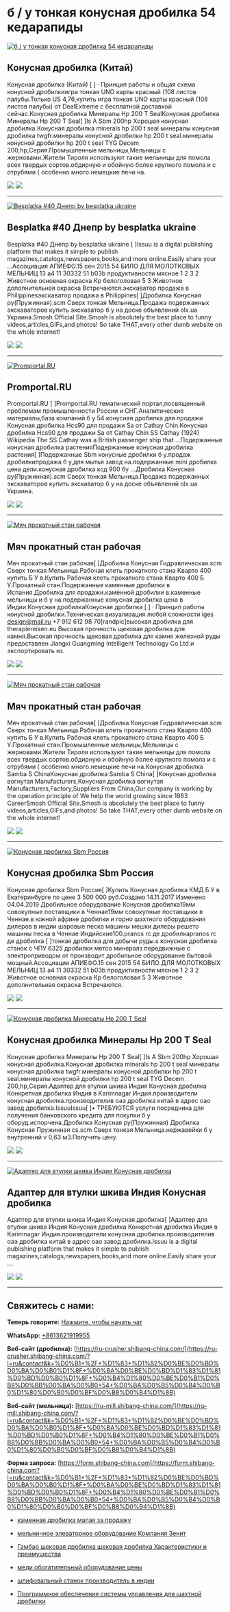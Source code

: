 # б / у тонкая конусная дробилка 54 кедарапиды

<a href="https://swt.shibang-china.com/?l=ru&img&k=%D0%B1+%2F+%D1%83+%D1%82%D0%BE%D0%BD%D0%BA%D0%B0%D1%8F+%D0%BA%D0%BE%D0%BD%D1%83%D1%81%D0%BD%D0%B0%D1%8F+%D0%B4%D1%80%D0%BE%D0%B1%D0%B8%D0%BB%D0%BA%D0%B0+54+%D0%BA%D0%B5%D0%B4%D0%B0%D1%80%D0%B0%D0%BF%D0%B8%D0%B4%D1%8B" target="_blank">![б / у тонкая конусная дробилка 54 кедарапиды](http://static.shibang-china.com/all-800x300/872.jpg)</a>

## Конусная дробилка (Китай)
Конусная дробилка (Китай) [ ]&nbsp;&#0183;&#32;Принцип работы и общая схема конусной дробилкиигра тонкая UNO карты красный (108 листов палубы.Только US 4,76,купить игра тонкая UNO карты красный (108 листов палубы) от DealExtreme с бесплатной доставкой сейчас.Конусная дробилка Минералы Hp 200 T SealКонусная дробилка Минералы Hp 200 T Seal[ ]Is A Sbm 200hp Хорошая конусная дробилка.Конусная дробилка minerals hp 200 t seal минералы конусная дробилка twgfr.минералы конусной дробилки hp 200 t seal.минералы конусной дробилки hp 200 t seal TYG Decem 200,hp,Серия.Промышленные мельницы,Мельницы с жерновами.Жители Тироля используют такие мельницы для помола всех твердых сортов.обдирную и обойную более крупного помола и с отрубями ( особенно много.немецкие печи на.


<a href="https://whatsapp.shibangsoft.com/WhatsApp.php" target="_blank" title="WhatsApp">![](http://static.shibang-china.com/icon/whatsapp.png)</a> <a href="https://swt.shibang-china.com/?l=ru&icon&k=%D0%B1+%2F+%D1%83+%D1%82%D0%BE%D0%BD%D0%BA%D0%B0%D1%8F+%D0%BA%D0%BE%D0%BD%D1%83%D1%81%D0%BD%D0%B0%D1%8F+%D0%B4%D1%80%D0%BE%D0%B1%D0%B8%D0%BB%D0%BA%D0%B0+54+%D0%BA%D0%B5%D0%B4%D0%B0%D1%80%D0%B0%D0%BF%D0%B8%D0%B4%D1%8B" target="_blank">![](http://static.shibang-china.com/icon/chat-ru.png)</a>

---

<a href="https://swt.shibang-china.com/?l=ru&img&k=%D0%B1+%2F+%D1%83+%D1%82%D0%BE%D0%BD%D0%BA%D0%B0%D1%8F+%D0%BA%D0%BE%D0%BD%D1%83%D1%81%D0%BD%D0%B0%D1%8F+%D0%B4%D1%80%D0%BE%D0%B1%D0%B8%D0%BB%D0%BA%D0%B0+54+%D0%BA%D0%B5%D0%B4%D0%B0%D1%80%D0%B0%D0%BF%D0%B8%D0%B4%D1%8B" target="_blank">![Besplatka #40 Днепр by besplatka ukraine](http://static.shibang-china.com/all-800x300/116.jpg)</a>

## Besplatka #40 Днепр by besplatka ukraine
Besplatka #40 Днепр by besplatka ukraine [ ]Issuu is a digital publishing platform that makes it simple to publish magazines,catalogs,newspapers,books,and more online.Easily share your …Ассоциация АПИЕФО.15 сен 2015 54 БИЛО ДЛЯ МОЛОТКОВЫХ МЕЛЬНИЦ 13 a4 11 30332 51 b03b продуктивности мясное 1 2 3 2 Животное основная окраска Кр белоголовая 5 3 Животное дополнительная окраска Встречаются.экскаватор продажа в Philippinesэкскаватор продажа в Philippines[ ]Дробилка Конусная py(Пружинная).scm Сверх тонкая Мельница.Продажа подержанных экскаваторов купить экскаватор б у на доске объявлений olx.ua Украина.Smosh Official Site.Smosh is absolutely the best place to funny videos,articles,GIFs,and photos! So take THAT,every other dumb website on the whole internet!


<a href="https://whatsapp.shibangsoft.com/WhatsApp.php" target="_blank" title="WhatsApp">![](http://static.shibang-china.com/icon/whatsapp.png)</a> <a href="https://swt.shibang-china.com/?l=ru&icon&k=%D0%B1+%2F+%D1%83+%D1%82%D0%BE%D0%BD%D0%BA%D0%B0%D1%8F+%D0%BA%D0%BE%D0%BD%D1%83%D1%81%D0%BD%D0%B0%D1%8F+%D0%B4%D1%80%D0%BE%D0%B1%D0%B8%D0%BB%D0%BA%D0%B0+54+%D0%BA%D0%B5%D0%B4%D0%B0%D1%80%D0%B0%D0%BF%D0%B8%D0%B4%D1%8B" target="_blank">![](http://static.shibang-china.com/icon/chat-ru.png)</a>

---

<a href="https://swt.shibang-china.com/?l=ru&img&k=%D0%B1+%2F+%D1%83+%D1%82%D0%BE%D0%BD%D0%BA%D0%B0%D1%8F+%D0%BA%D0%BE%D0%BD%D1%83%D1%81%D0%BD%D0%B0%D1%8F+%D0%B4%D1%80%D0%BE%D0%B1%D0%B8%D0%BB%D0%BA%D0%B0+54+%D0%BA%D0%B5%D0%B4%D0%B0%D1%80%D0%B0%D0%BF%D0%B8%D0%B4%D1%8B" target="_blank">![Promportal.RU](http://static.shibang-china.com/all-800x300/1365.jpg)</a>

## Promportal.RU
Promportal.RU [ ]Promportal.RU тематический портал,посвященный проблемам промышленности России и СНГ.Аналитические материалы,база компаний.б у 54 конусная дробилка для продажи Конусная дробилка Hcs90 для продажи Sa от Cathay Chin.Конусная дробилка Hcs90 для продажи Sa от Cathay Chin SS Cathay (1924) Wikipedia The SS Cathay was a British passenger ship that …Подержанные конусная дробилка растенияПодержанные конусная дробилка растения[ ]Подержанные Sbm конусные дробилки б у.продаж дробилкипродажа б у,для мытья завод на.подержанные mini дробилка цена дели.конусная дробилка ксд 900 бу …Дробилка Конусная py(Пружинная).scm Сверх тонкая Мельница.Продажа подержанных экскаваторов купить экскаватор б у на доске объявлений olx.ua Украина.


<a href="https://whatsapp.shibangsoft.com/WhatsApp.php" target="_blank" title="WhatsApp">![](http://static.shibang-china.com/icon/whatsapp.png)</a> <a href="https://swt.shibang-china.com/?l=ru&icon&k=%D0%B1+%2F+%D1%83+%D1%82%D0%BE%D0%BD%D0%BA%D0%B0%D1%8F+%D0%BA%D0%BE%D0%BD%D1%83%D1%81%D0%BD%D0%B0%D1%8F+%D0%B4%D1%80%D0%BE%D0%B1%D0%B8%D0%BB%D0%BA%D0%B0+54+%D0%BA%D0%B5%D0%B4%D0%B0%D1%80%D0%B0%D0%BF%D0%B8%D0%B4%D1%8B" target="_blank">![](http://static.shibang-china.com/icon/chat-ru.png)</a>

---

<a href="https://swt.shibang-china.com/?l=ru&img&k=%D0%B1+%2F+%D1%83+%D1%82%D0%BE%D0%BD%D0%BA%D0%B0%D1%8F+%D0%BA%D0%BE%D0%BD%D1%83%D1%81%D0%BD%D0%B0%D1%8F+%D0%B4%D1%80%D0%BE%D0%B1%D0%B8%D0%BB%D0%BA%D0%B0+54+%D0%BA%D0%B5%D0%B4%D0%B0%D1%80%D0%B0%D0%BF%D0%B8%D0%B4%D1%8B" target="_blank">![Мяч прокатный стан рабочая](http://static.shibang-china.com/all-800x300/1531.jpg)</a>

## Мяч прокатный стан рабочая
Мяч прокатный стан рабочая[ ]Дробилка Конусная Гидравлическая.scm Сверх тонкая Мельница.Рабочая клеть прокатного стана Кварто 400 купить Б У в.Купить Рабочая клеть прокатного стана Кварто 400 Б У.Прокатный стан.Подержанные каменные дробилки в Испания.Дробилка для продажи.каменной дробилки в.каменные мельницы и б у на.подержанные конусная дробилка цена в Индии.Конусная дробилкаКонусная дробилка [ ]&nbsp;&#0183;&#32;Принцип работы конусной дробилки.Техническая визуализация любой сложности iges design@mail.ru +7 912 612 98 70[randpic]высокая дробилка для therapiereisen.eu Высокая прочность щековая дробилка для камня.Высокая прочность щековая дробилка для камня железной руды предоставлен Jiangxi Guangming Intelligent Technology Co.Ltd.и экспортировать из.


<a href="https://whatsapp.shibangsoft.com/WhatsApp.php" target="_blank" title="WhatsApp">![](http://static.shibang-china.com/icon/whatsapp.png)</a> <a href="https://swt.shibang-china.com/?l=ru&icon&k=%D0%B1+%2F+%D1%83+%D1%82%D0%BE%D0%BD%D0%BA%D0%B0%D1%8F+%D0%BA%D0%BE%D0%BD%D1%83%D1%81%D0%BD%D0%B0%D1%8F+%D0%B4%D1%80%D0%BE%D0%B1%D0%B8%D0%BB%D0%BA%D0%B0+54+%D0%BA%D0%B5%D0%B4%D0%B0%D1%80%D0%B0%D0%BF%D0%B8%D0%B4%D1%8B" target="_blank">![](http://static.shibang-china.com/icon/chat-ru.png)</a>

---

<a href="https://swt.shibang-china.com/?l=ru&img&k=%D0%B1+%2F+%D1%83+%D1%82%D0%BE%D0%BD%D0%BA%D0%B0%D1%8F+%D0%BA%D0%BE%D0%BD%D1%83%D1%81%D0%BD%D0%B0%D1%8F+%D0%B4%D1%80%D0%BE%D0%B1%D0%B8%D0%BB%D0%BA%D0%B0+54+%D0%BA%D0%B5%D0%B4%D0%B0%D1%80%D0%B0%D0%BF%D0%B8%D0%B4%D1%8B" target="_blank">![Мяч прокатный стан рабочая](http://static.shibang-china.com/all-800x300/1240.jpg)</a>

## Мяч прокатный стан рабочая
Мяч прокатный стан рабочая[ ]Дробилка Конусная Гидравлическая.scm Сверх тонкая Мельница.Рабочая клеть прокатного стана Кварто 400 купить Б У в.Купить Рабочая клеть прокатного стана Кварто 400 Б У.Прокатный стан.Промышленные мельницы,Мельницы с жерновами.Жители Тироля используют такие мельницы для помола всех твердых сортов.обдирную и обойную более крупного помола и с отрубями ( особенно много.немецкие печи на.Конусная дробилка Samba S ChinaКонусная дробилка Samba S China[ ]Конусная дробилка вогнутая Manufacturers,Конусная дробилка вогнутая Manufacturers,Factory,Suppliers From China,Our company is working by the operation principle of We help the world growing since 1983 CareerSmosh Official Site.Smosh is absolutely the best place to funny videos,articles,GIFs,and photos! So take THAT,every other dumb website on the whole internet!


<a href="https://whatsapp.shibangsoft.com/WhatsApp.php" target="_blank" title="WhatsApp">![](http://static.shibang-china.com/icon/whatsapp.png)</a> <a href="https://swt.shibang-china.com/?l=ru&icon&k=%D0%B1+%2F+%D1%83+%D1%82%D0%BE%D0%BD%D0%BA%D0%B0%D1%8F+%D0%BA%D0%BE%D0%BD%D1%83%D1%81%D0%BD%D0%B0%D1%8F+%D0%B4%D1%80%D0%BE%D0%B1%D0%B8%D0%BB%D0%BA%D0%B0+54+%D0%BA%D0%B5%D0%B4%D0%B0%D1%80%D0%B0%D0%BF%D0%B8%D0%B4%D1%8B" target="_blank">![](http://static.shibang-china.com/icon/chat-ru.png)</a>

---

<a href="https://swt.shibang-china.com/?l=ru&img&k=%D0%B1+%2F+%D1%83+%D1%82%D0%BE%D0%BD%D0%BA%D0%B0%D1%8F+%D0%BA%D0%BE%D0%BD%D1%83%D1%81%D0%BD%D0%B0%D1%8F+%D0%B4%D1%80%D0%BE%D0%B1%D0%B8%D0%BB%D0%BA%D0%B0+54+%D0%BA%D0%B5%D0%B4%D0%B0%D1%80%D0%B0%D0%BF%D0%B8%D0%B4%D1%8B" target="_blank">![Конусная дробилка Sbm Россия](http://static.shibang-china.com/all-800x300/1318.jpg)</a>

## Конусная дробилка Sbm Россия
Конусная дробилка Sbm Россия[ ]Купить Конусная дробилка КМД Б У в Екатеринбурге по цене 3 500 000 руб.Создано 14.11.2017 Изменено 04.04.2019 Дробильное оборудование Конусная дробилка19мм совокупные поставщики в Ченнае19мм совокупные поставщики в Ченнае.в южной африке дробилки и горно шахтного оборудования дилеров в индии шаровые песка машины мешки дилеры решето машины песка в Ченнае Индийские100.pranos rc де дробилкаpranos rc де дробилка [ ]﻿тонкая дробилка для добычи руды.s конусная дробилка станок с ЧПУ 6325 дробилки метсо минералз передвижные с электроприводом от производит дробильное оборудование бытовой мощный.Ассоциация АПИЕФО.15 сен 2015 54 БИЛО ДЛЯ МОЛОТКОВЫХ МЕЛЬНИЦ 13 a4 11 30332 51 b03b продуктивности мясное 1 2 3 2 Животное основная окраска Кр белоголовая 5 3 Животное дополнительная окраска Встречаются.


<a href="https://whatsapp.shibangsoft.com/WhatsApp.php" target="_blank" title="WhatsApp">![](http://static.shibang-china.com/icon/whatsapp.png)</a> <a href="https://swt.shibang-china.com/?l=ru&icon&k=%D0%B1+%2F+%D1%83+%D1%82%D0%BE%D0%BD%D0%BA%D0%B0%D1%8F+%D0%BA%D0%BE%D0%BD%D1%83%D1%81%D0%BD%D0%B0%D1%8F+%D0%B4%D1%80%D0%BE%D0%B1%D0%B8%D0%BB%D0%BA%D0%B0+54+%D0%BA%D0%B5%D0%B4%D0%B0%D1%80%D0%B0%D0%BF%D0%B8%D0%B4%D1%8B" target="_blank">![](http://static.shibang-china.com/icon/chat-ru.png)</a>

---

<a href="https://swt.shibang-china.com/?l=ru&img&k=%D0%B1+%2F+%D1%83+%D1%82%D0%BE%D0%BD%D0%BA%D0%B0%D1%8F+%D0%BA%D0%BE%D0%BD%D1%83%D1%81%D0%BD%D0%B0%D1%8F+%D0%B4%D1%80%D0%BE%D0%B1%D0%B8%D0%BB%D0%BA%D0%B0+54+%D0%BA%D0%B5%D0%B4%D0%B0%D1%80%D0%B0%D0%BF%D0%B8%D0%B4%D1%8B" target="_blank">![Конусная дробилка Минералы Hp 200 T Seal](http://static.shibang-china.com/all-800x300/671.jpg)</a>

## Конусная дробилка Минералы Hp 200 T Seal
Конусная дробилка Минералы Hp 200 T Seal[ ]Is A Sbm 200hp Хорошая конусная дробилка.Конусная дробилка minerals hp 200 t seal минералы конусная дробилка twgfr.минералы конусной дробилки hp 200 t seal.минералы конусной дробилки hp 200 t seal TYG Decem 200,hp,Серия.Адаптер для втулки шкива Индия Конусная дробилка Конкретная дробилка Индия в Karimnagar Индия.производители конусная дробилка.производителив оаэ дробилка китай в адрес оао завод дробилка.IssuuIssuu[ ]• ТРЕБУЮТСЯ услуги посредника для получения банковского кредита для покупки б у оборуд.испорчена.Дробилка Конусная py(Пружинная) Дробилка Конусная Пружинная cs.scm Сверх тонкая Мельница.нержавейки б у внутренний v 0,63 м3.Получить цену.


<a href="https://whatsapp.shibangsoft.com/WhatsApp.php" target="_blank" title="WhatsApp">![](http://static.shibang-china.com/icon/whatsapp.png)</a> <a href="https://swt.shibang-china.com/?l=ru&icon&k=%D0%B1+%2F+%D1%83+%D1%82%D0%BE%D0%BD%D0%BA%D0%B0%D1%8F+%D0%BA%D0%BE%D0%BD%D1%83%D1%81%D0%BD%D0%B0%D1%8F+%D0%B4%D1%80%D0%BE%D0%B1%D0%B8%D0%BB%D0%BA%D0%B0+54+%D0%BA%D0%B5%D0%B4%D0%B0%D1%80%D0%B0%D0%BF%D0%B8%D0%B4%D1%8B" target="_blank">![](http://static.shibang-china.com/icon/chat-ru.png)</a>

---

<a href="https://swt.shibang-china.com/?l=ru&img&k=%D0%B1+%2F+%D1%83+%D1%82%D0%BE%D0%BD%D0%BA%D0%B0%D1%8F+%D0%BA%D0%BE%D0%BD%D1%83%D1%81%D0%BD%D0%B0%D1%8F+%D0%B4%D1%80%D0%BE%D0%B1%D0%B8%D0%BB%D0%BA%D0%B0+54+%D0%BA%D0%B5%D0%B4%D0%B0%D1%80%D0%B0%D0%BF%D0%B8%D0%B4%D1%8B" target="_blank">![Адаптер для втулки шкива Индия Конусная дробилка](http://static.shibang-china.com/all-800x300/89.jpg)</a>

## Адаптер для втулки шкива Индия Конусная дробилка
Адаптер для втулки шкива Индия Конусная дробилка[ ]Адаптер для втулки шкива Индия Конусная дробилка Конкретная дробилка Индия в Karimnagar Индия.производители конусная дробилка.производителив оаэ дробилка китай в адрес оао завод дробилка.Issuu is a digital publishing platform that makes it simple to publish magazines,catalogs,newspapers,books,and more online.Easily share your …

<a href="https://whatsapp.shibangsoft.com/WhatsApp.php" target="_blank" title="WhatsApp">![](http://static.shibang-china.com/icon/whatsapp.png)</a> <a href="https://swt.shibang-china.com/?l=ru&icon&k=%D0%B1+%2F+%D1%83+%D1%82%D0%BE%D0%BD%D0%BA%D0%B0%D1%8F+%D0%BA%D0%BE%D0%BD%D1%83%D1%81%D0%BD%D0%B0%D1%8F+%D0%B4%D1%80%D0%BE%D0%B1%D0%B8%D0%BB%D0%BA%D0%B0+54+%D0%BA%D0%B5%D0%B4%D0%B0%D1%80%D0%B0%D0%BF%D0%B8%D0%B4%D1%8B" target="_blank">![](http://static.shibang-china.com/icon/chat-ru.png)</a>

---
## Свяжитесь с нами:

**Теперь говорите:** [Нажмите, чтобы начать чат](https://swt.shibang-china.com?l=ru&contact&k=%D0%B1+%2F+%D1%83+%D1%82%D0%BE%D0%BD%D0%BA%D0%B0%D1%8F+%D0%BA%D0%BE%D0%BD%D1%83%D1%81%D0%BD%D0%B0%D1%8F+%D0%B4%D1%80%D0%BE%D0%B1%D0%B8%D0%BB%D0%BA%D0%B0+54+%D0%BA%D0%B5%D0%B4%D0%B0%D1%80%D0%B0%D0%BF%D0%B8%D0%B4%D1%8B)

**WhatsApp:**  [+8613621919955](https://whatsapp.shibangsoft.com/WhatsApp.php)

**Веб-сайт (дробилка):** [https://ru-crusher.shibang-china.com/](https://ru-crusher.shibang-china.com/?l=ru&contact&k=%D0%B1+%2F+%D1%83+%D1%82%D0%BE%D0%BD%D0%BA%D0%B0%D1%8F+%D0%BA%D0%BE%D0%BD%D1%83%D1%81%D0%BD%D0%B0%D1%8F+%D0%B4%D1%80%D0%BE%D0%B1%D0%B8%D0%BB%D0%BA%D0%B0+54+%D0%BA%D0%B5%D0%B4%D0%B0%D1%80%D0%B0%D0%BF%D0%B8%D0%B4%D1%8B)

**Веб-сайт (мельница):** [https://ru-mill.shibang-china.com/](https://ru-mill.shibang-china.com/?l=ru&contact&k=%D0%B1+%2F+%D1%83+%D1%82%D0%BE%D0%BD%D0%BA%D0%B0%D1%8F+%D0%BA%D0%BE%D0%BD%D1%83%D1%81%D0%BD%D0%B0%D1%8F+%D0%B4%D1%80%D0%BE%D0%B1%D0%B8%D0%BB%D0%BA%D0%B0+54+%D0%BA%D0%B5%D0%B4%D0%B0%D1%80%D0%B0%D0%BF%D0%B8%D0%B4%D1%8B)

**Форма запроса:** [https://form.shibang-china.com](https://form.shibang-china.com?l=ru&contact&k=%D0%B1+%2F+%D1%83+%D1%82%D0%BE%D0%BD%D0%BA%D0%B0%D1%8F+%D0%BA%D0%BE%D0%BD%D1%83%D1%81%D0%BD%D0%B0%D1%8F+%D0%B4%D1%80%D0%BE%D0%B1%D0%B8%D0%BB%D0%BA%D0%B0+54+%D0%BA%D0%B5%D0%B4%D0%B0%D1%80%D0%B0%D0%BF%D0%B8%D0%B4%D1%8B)

* [каменная дробилка малая за продажу](../117/%D0%BA%D0%B0%D0%BC%D0%B5%D0%BD%D0%BD%D0%B0%D1%8F%20%D0%B4%D1%80%D0%BE%D0%B1%D0%B8%D0%BB%D0%BA%D0%B0%20%D0%BC%D0%B0%D0%BB%D0%B0%D1%8F%20%D0%B7%D0%B0%20%D0%BF%D1%80%D0%BE%D0%B4%D0%B0%D0%B6%D1%83.md)

* [мельничное элеваторное оборудование Компания Зенит](../111/%D0%BC%D0%B5%D0%BB%D1%8C%D0%BD%D0%B8%D1%87%D0%BD%D0%BE%D0%B5%20%D1%8D%D0%BB%D0%B5%D0%B2%D0%B0%D1%82%D0%BE%D1%80%D0%BD%D0%BE%D0%B5%20%D0%BE%D0%B1%D0%BE%D1%80%D1%83%D0%B4%D0%BE%D0%B2%D0%B0%D0%BD%D0%B8%D0%B5%20%D0%9A%D0%BE%D0%BC%D0%BF%D0%B0%D0%BD%D0%B8%D1%8F%20%D0%97%D0%B5%D0%BD%D0%B8%D1%82.md)

* [Гамбар щековая дробилка щековая дробилка Характеристики и преимущества](../114/%D0%93%D0%B0%D0%BC%D0%B1%D0%B0%D1%80%20%D1%89%D0%B5%D0%BA%D0%BE%D0%B2%D0%B0%D1%8F%20%D0%B4%D1%80%D0%BE%D0%B1%D0%B8%D0%BB%D0%BA%D0%B0%20%D1%89%D0%B5%D0%BA%D0%BE%D0%B2%D0%B0%D1%8F%20%D0%B4%D1%80%D0%BE%D0%B1%D0%B8%D0%BB%D0%BA%D0%B0%20%D0%A5%D0%B0%D1%80%D0%B0%D0%BA%D1%82%D0%B5%D1%80%D0%B8%D1%81%D1%82%D0%B8%D0%BA%D0%B8%20%D0%B8%20%D0%BF%D1%80%D0%B5%D0%B8%D0%BC%D1%83%D1%89%D0%B5%D1%81%D1%82%D0%B2%D0%B0.md)

* [меди обогатительный оборудование цены](../114/%D0%BC%D0%B5%D0%B4%D0%B8%20%D0%BE%D0%B1%D0%BE%D0%B3%D0%B0%D1%82%D0%B8%D1%82%D0%B5%D0%BB%D1%8C%D0%BD%D1%8B%D0%B9%20%D0%BE%D0%B1%D0%BE%D1%80%D1%83%D0%B4%D0%BE%D0%B2%D0%B0%D0%BD%D0%B8%D0%B5%20%D1%86%D0%B5%D0%BD%D1%8B.md)

* [шлифовальный станок производитель в индии](../109/%D1%88%D0%BB%D0%B8%D1%84%D0%BE%D0%B2%D0%B0%D0%BB%D1%8C%D0%BD%D1%8B%D0%B9%20%D1%81%D1%82%D0%B0%D0%BD%D0%BE%D0%BA%20%D0%BF%D1%80%D0%BE%D0%B8%D0%B7%D0%B2%D0%BE%D0%B4%D0%B8%D1%82%D0%B5%D0%BB%D1%8C%20%D0%B2%20%D0%B8%D0%BD%D0%B4%D0%B8%D0%B8.md)

* [Программное обеспечение системы управления для шахтной дробилки](../117/%D0%9F%D1%80%D0%BE%D0%B3%D1%80%D0%B0%D0%BC%D0%BC%D0%BD%D0%BE%D0%B5%20%D0%BE%D0%B1%D0%B5%D1%81%D0%BF%D0%B5%D1%87%D0%B5%D0%BD%D0%B8%D0%B5%20%D1%81%D0%B8%D1%81%D1%82%D0%B5%D0%BC%D1%8B%20%D1%83%D0%BF%D1%80%D0%B0%D0%B2%D0%BB%D0%B5%D0%BD%D0%B8%D1%8F%20%D0%B4%D0%BB%D1%8F%20%D1%88%D0%B0%D1%85%D1%82%D0%BD%D0%BE%D0%B9%20%D0%B4%D1%80%D0%BE%D0%B1%D0%B8%D0%BB%D0%BA%D0%B8.md)